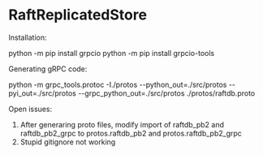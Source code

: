 # RaftReplicatedStore


Installation:

python -m pip install grpcio
python -m pip install grpcio-tools

Generating gRPC code:

python -m grpc_tools.protoc -I./protos --python_out=./src/protos --pyi_out=./src/protos --grpc_python_out=./src/protos ./protos/raftdb.proto

Open issues:

1. After generaring proto files, modify import of raftdb_pb2 and raftdb_pb2_grpc to protos.raftdb_pb2 and protos.raftdb_pb2_grpc 
2. Stupid gitignore not working